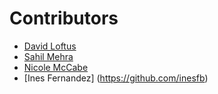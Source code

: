 # Contributors

- [David Loftus](https://github.com/DavidLoftus)
- [Sahil Mehra](https://github.com/sahil-mehra)
- [Nicole McCabe](https://github.com/nicolemccabechu)
- [Ines Fernandez] (https://github.com/inesfb)
